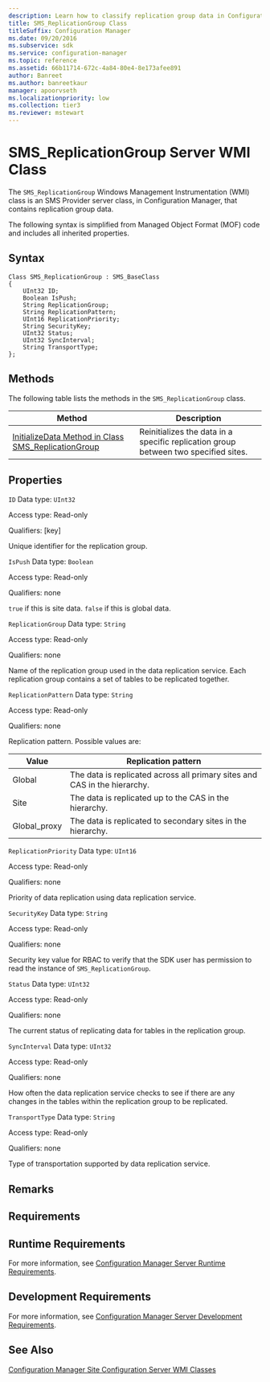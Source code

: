 ```yaml
---
description: Learn how to classify replication group data in Configuration Manager using SMS_ReplicationGroup WMI class.
title: SMS_ReplicationGroup Class
titleSuffix: Configuration Manager
ms.date: 09/20/2016
ms.subservice: sdk
ms.service: configuration-manager
ms.topic: reference
ms.assetid: 66b11714-672c-4a84-80e4-8e173afee891
author: Banreet
ms.author: banreetkaur
manager: apoorvseth
ms.localizationpriority: low
ms.collection: tier3
ms.reviewer: mstewart
---
```

# SMS_ReplicationGroup Server WMI Class
The `SMS_ReplicationGroup` Windows Management Instrumentation (WMI) class is an SMS Provider server class, in Configuration Manager, that contains replication group data.

 The following syntax is simplified from Managed Object Format (MOF) code and includes all inherited properties.

## Syntax

```
Class SMS_ReplicationGroup : SMS_BaseClass
{
    UInt32 ID;
    Boolean IsPush;
    String ReplicationGroup;
    String ReplicationPattern;
    UInt16 ReplicationPriority;
    String SecurityKey;
    UInt32 Status;
    UInt32 SyncInterval;
    String TransportType;
};
```

## Methods
 The following table lists the methods in the `SMS_ReplicationGroup` class.

|Method|Description|
|------------|-----------------|
|[InitializeData Method in Class SMS_ReplicationGroup](../../../../../develop/reference/core/servers/configure/initializedata-method-in-class-sms_replicationgroup.md)|Reinitializes the data in a specific replication group between two specified sites.|

## Properties
 `ID`
 Data type: `UInt32`

 Access type: Read-only

 Qualifiers: [key]

 Unique identifier for the replication group.

 `IsPush`
 Data type: `Boolean`

 Access type: Read-only

 Qualifiers: none

 `true` if this is site data. `false` if this is global data.

 `ReplicationGroup`
 Data type: `String`

 Access type: Read-only

 Qualifiers: none

 Name of the replication group used in the data replication service. Each replication group contains a set of tables to be replicated together.

 `ReplicationPattern`
 Data type: `String`

 Access type: Read-only

 Qualifiers: none

 Replication pattern. Possible values are:

|Value|Replication pattern|
|-|-|
|Global|The data is replicated across all primary sites and CAS in the hierarchy.|
|Site|The data is replicated up to the CAS in the hierarchy.|
|Global_proxy|The data is replicated to secondary sites in the hierarchy.|

 `ReplicationPriority`
 Data type: `UInt16`

 Access type: Read-only

 Qualifiers: none

 Priority of data replication using data replication service.

 `SecurityKey`
 Data type: `String`

 Access type: Read-only

 Qualifiers: none

 Security key value for RBAC to verify that the SDK user has permission to read the instance of `SMS_ReplicationGroup`.

 `Status`
 Data type: `UInt32`

 Access type: Read-only

 Qualifiers: none

 The current status of replicating data for tables in the replication group.

 `SyncInterval`
 Data type: `UInt32`

 Access type: Read-only

 Qualifiers: none

 How often the data replication service checks to see if there are any changes in the tables within the replication group to be replicated.

 `TransportType`
 Data type: `String`

 Access type: Read-only

 Qualifiers: none

 Type of transportation supported by data replication service.

## Remarks

## Requirements

## Runtime Requirements
 For more information, see [Configuration Manager Server Runtime Requirements](../../../../../develop/core/reqs/server-runtime-requirements.md).

## Development Requirements
 For more information, see [Configuration Manager Server Development Requirements](../../../../../develop/core/reqs/server-development-requirements.md).

## See Also
 [Configuration Manager Site Configuration Server WMI Classes](../../../../../develop/reference/core/servers/configure/site-configuration-server-wmi-classes.md)
